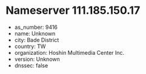 # Nameserver 111.185.150.17

* as_number: 9416
* name: Unknown
* city: Bade District
* country: TW
* organization: Hoshin Multimedia Center Inc.
* version: Unknown
* dnssec: false
